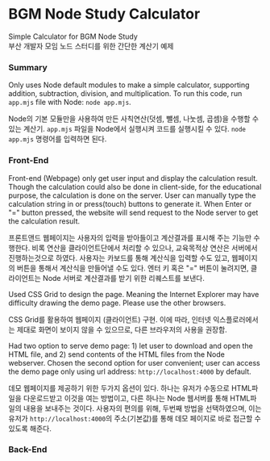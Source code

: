 # BGM Node Study Calculator

Simple Calculator for BGM Node Study  
부산 개발자 모임 노드 스터디를 위한 간단한 계산기 예제


### Summary

Only uses Node default modules to make a simple calculator, supporting addition, subtraction, division, and multiplication.
To run this code, run `app.mjs` file with Node: `node app.mjs`.
  
Node의 기본 모듈만을 사용하여 만든 사칙연산(덧셈, 뺄셈, 나눗셈, 곱셈)을 수행할 수 있는 계산기.
`app.mjs` 파일을 Node에서 실행시켜 코드를 실행시킬 수 있다.
`node app.mjs` 명령어를 입력하면 된다.


### Front-End

Front-end (Webpage) only get user input and display the calculation result.
Though the calculation could also be done in client-side, for the educational purpose, the calculation is done on the server.
User can manually type the calculation string in or press(touch) buttons to generate it.
When Enter or "=" button pressed, the website will send request to the Node server to get the calculation result.

프론트앤드 웹페이지는 사용자의 입력을 받아들이고 계산결과를 표시해 주는 기능만 수행한다.
비록 연산을 클라이언트단에서 처리할 수 있으나, 교육목적상 연산은 서버에서 진행하는것으로 하였다.
사용자는 카보드를 통해 계산식을 입력할 수도 있고, 웹페이지의 버튼을 통해서 계산식을 만들어낼 수도 있다.
엔터 키 혹은 "=" 버튼이 눌려지면, 클라이언트는 Node 서버로 계산결과를 받기 위한 리퀘스트를 보낸다.

Used CSS Grid to design the page.
Meaning the Internet Explorer may have difficulty drawing the demo page.
Please use the other browsers.

CSS Grid를 활용하여 웹페이지 (클라이언트) 구현.
이에 따라, 인터넷 익스플로러에서는 제대로 화면이 보이지 않을 수 있으므로, 다른 브라우저의 사용을 권장함.

Had two option to serve demo page: 1) let user to download and open the HTML file, and 2) send contents of the HTML files from the Node webserver.
Chosen the second option for user convenient; user can access the demo page only using url address: `http://localhost:4000` by default.

데모 웹페이지를 제공하기 위한 두가지 옵션이 있다.
하나는 유저가 수동으로 HTML파일을 다운로드받고 이것을 여는 방법이고, 다른 하나는 Node 웹서버를 통해 HTML파일의 내용을 보내주는 것이다.
사용자의 편의를 위해, 두번째 방법을 선택하였으며, 이는 유저가 `http://localhost:4000`의 주소(기본값)를 통해 데모 페이지로 바로 접근할 수 있도록 해준다.
 

### Back-End
